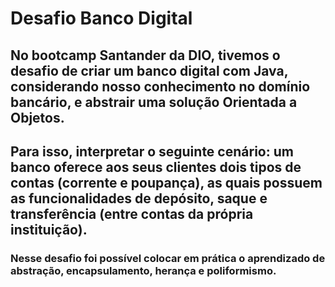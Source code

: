 # Desafio Banco Digital

## No bootcamp Santander da DIO, tivemos o desafio de criar um banco digital com Java, considerando nosso conhecimento no domínio bancário, e abstrair uma solução Orientada a Objetos. 

## Para isso, interpretar o seguinte cenário: um banco oferece aos seus clientes dois tipos de contas (corrente e poupança), as quais possuem as funcionalidades de depósito, saque e transferência (entre contas da própria instituição).

### Nesse desafio foi possível colocar em prática o aprendizado de abstração, encapsulamento, herança e poliformismo.
